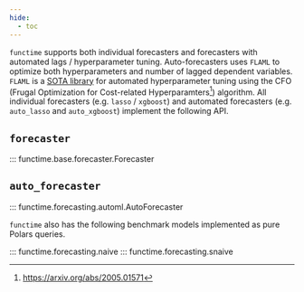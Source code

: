 ```yaml
---
hide:
  - toc
---
```


`functime` supports both individual forecasters and forecasters with automated lags / hyperparameter tuning.
Auto-forecasters uses `FLAML` to optimize both hyperparameters and number of lagged dependent variables.
`FLAML` is a [SOTA library](https://github.com/microsoft/FLAML) for automated hyperparameter tuning using the CFO (Frugal Optimization for Cost-related Hyperparamters[^1]) algorithm. All individual forecasters (e.g. `lasso` / `xgboost`) and automated forecasters (e.g. `auto_lasso` and `auto_xgboost`) implement the following API.

## `forecaster`

::: functime.base.forecaster.Forecaster

## `auto_forecaster`

::: functime.forecasting.automl.AutoForecaster

[^1]: https://arxiv.org/abs/2005.01571


`functime` also has the following benchmark models implemented as pure Polars queries.

::: functime.forecasting.naive
::: functime.forecasting.snaive

